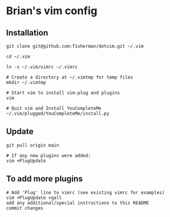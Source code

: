 # Brian's vim config

## Installation

```shell
git clone git@github.com:f1sherman/dotvim.git ~/.vim

cd ~/.vim

ln -s ~/.vim/vimrc ~/.vimrc

# Create a directory at ~/.vimtmp for temp files
mkdir ~/.vimtmp

# Start vim to install vim-plug and plugins
vim

# Quit vim and Install YouCompleteMe
~/.vim/plugged/YouCompleteMe/install.py
```

## Update

```shell
git pull origin main

# If any new plugins were added:
vim +PlugUpdate
```

## To add more plugins

```shell
# Add 'Plug' line to vimrc (see existing vimrc for examples)
vim +PlugUpdate +qall
add any additional/special instructions to this README
commit changes
```

